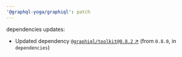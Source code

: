 ```yaml
---
'@graphql-yoga/graphiql': patch
---
```

dependencies updates:
  - Updated dependency [`@graphiql/toolkit@0.8.2` ↗︎](https://www.npmjs.com/package/@graphiql/toolkit/v/0.8.2) (from `0.8.0`, in `dependencies`)
